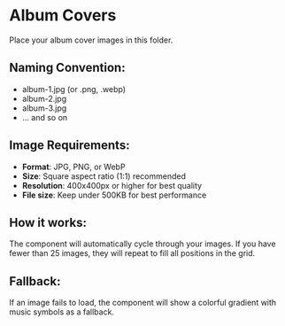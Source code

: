 # Album Covers

Place your album cover images in this folder. 

## Naming Convention:
- album-1.jpg (or .png, .webp)
- album-2.jpg
- album-3.jpg
- ... and so on

## Image Requirements:
- **Format**: JPG, PNG, or WebP
- **Size**: Square aspect ratio (1:1) recommended
- **Resolution**: 400x400px or higher for best quality
- **File size**: Keep under 500KB for best performance

## How it works:
The component will automatically cycle through your images. If you have fewer than 25 images, they will repeat to fill all positions in the grid.

## Fallback:
If an image fails to load, the component will show a colorful gradient with music symbols as a fallback.
